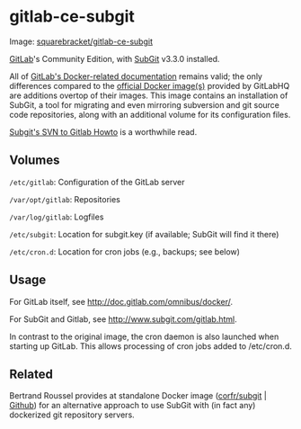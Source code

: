 # gitlab-ce-subgit

Image: [squarebracket/gitlab-ce-subgit](https://hub.docker.com/r/squarebracket/gitlab-ce-subgit/)

[GitLab](http://gitlab.org)'s Community Edition, with [SubGit](http://www.subgit.com) v3.3.0 installed.

All of [GitLab's Docker-related documentation](http://doc.gitlab.com/omnibus/docker/) remains valid; the only differences compared to the [official Docker image(s)](https://hub.docker.com/r/gitlab/gitlab-ce/) provided by GitLabHQ are additions overtop of their images. This image contains an installation of SubGit, a tool for migrating and even mirroring subversion and git source code repositories, along with an additional volume for its configuration files.

[Subgit's SVN to Gitlab Howto](http://www.subgit.com/gitlab.html) is a worthwhile read.

## Volumes

`/etc/gitlab`: Configuration of the GitLab server

`/var/opt/gitlab`: Repositories

`/var/log/gitlab`: Logfiles

`/etc/subgit`: Location for subgit.key (if available; SubGit will find it there)

`/etc/cron.d`: Location for cron jobs (e.g., backups; see below)

## Usage

For GitLab itself, see http://doc.gitlab.com/omnibus/docker/.

For SubGit and Gitlab, see http://www.subgit.com/gitlab.html.

In contrast to the original image, the cron daemon is also launched when starting up GitLab. This allows processing of cron jobs added to /etc/cron.d. 

## Related

Bertrand Roussel provides at standalone Docker image ([corfr/subgit](https://registry.hub.docker.com/u/corfr/subgit/) | [Github](https://github.com/CoRfr/docker-subgit)) for an alternative approach to use SubGit with (in fact any) dockerized git repository servers.
